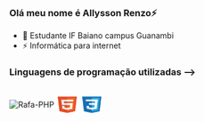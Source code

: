 ### Olá meu nome é Allysson Renzo⚡ 

- 🔭 Estudante IF Baiano campus Guanambi
- ⚡ Informática para internet 

### Linguagens de programação utilizadas --> 
<div style="display: inline_block"><br>
 <img align="center" alt="Rafa-PHP" height="30" width="40" src="https://cdn.jsdelivr.net/gh/devicons/devicon/icons/php/php-original.svg">
  <img align="center" alt="Rafa-HTML" height="30" width="40" src="https://raw.githubusercontent.com/devicons/devicon/master/icons/html5/html5-original.svg">
  <img align="center" alt="Rafa-CSS" height="30" width="40" src="https://raw.githubusercontent.com/devicons/devicon/master/icons/css3/css3-original.svg">


</div>
